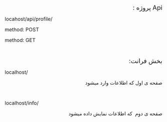 <p dir="rtl"><span style="font-size:20px">Api پروژه :</span></p>

<p><span style="font-size:16px">locahost/api/profile/</span></p>

<p><span style="font-size:16px">method: POST</span></p>

<p><span style="font-size:16px">method: GET</span></p>

<p>&nbsp;</p>

<p dir="rtl"><span style="font-size:20px">بخش فرانت:</span></p>

<p><span style="font-size:16px">localhost/</span></p>

<p dir="rtl"><span style="font-size:16px">صفحه ی اول که اطلاعات وارد میشود</span></p>

<p dir="rtl">&nbsp;</p>

<p><span style="font-size:16px">localhost/info/</span></p>

<p dir="rtl"><span style="font-size:16px">صفحه ی دوم&nbsp; که اطلاعات نمایش داده میشود</span></p>
